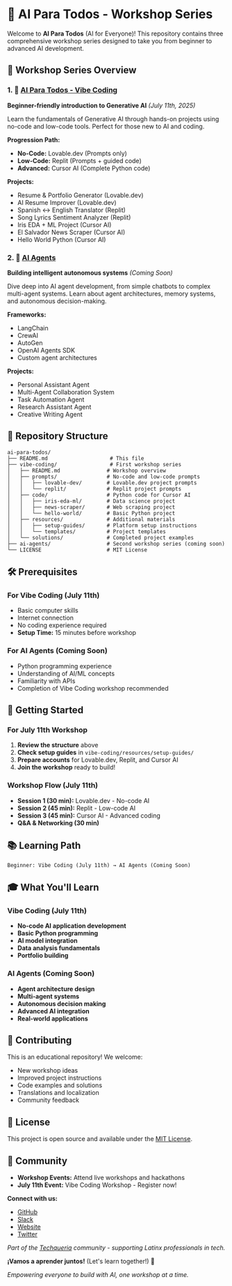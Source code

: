 # 🧭 AI Para Todos - Workshop Series

Welcome to **AI Para Todos** (AI for Everyone)! This repository contains three comprehensive workshop series designed to take you from beginner to advanced AI development.

## 🎯 Workshop Series Overview

### 1. 🎨 [AI Para Todos - Vibe Coding](./vibe-coding/)
**Beginner-friendly introduction to Generative AI** *(July 11th, 2025)*

Learn the fundamentals of Generative AI through hands-on projects using no-code and low-code tools. Perfect for those new to AI and coding.

**Progression Path:**
- **No-Code:** Lovable.dev (Prompts only)
- **Low-Code:** Replit (Prompts + guided code)
- **Advanced:** Cursor AI (Complete Python code)

**Projects:**
- Resume & Portfolio Generator (Lovable.dev)
- AI Resume Improver (Lovable.dev)
- Spanish ↔ English Translator (Replit)
- Song Lyrics Sentiment Analyzer (Replit)
- Iris EDA + ML Project (Cursor AI)
- El Salvador News Scraper (Cursor AI)
- Hello World Python (Cursor AI)

### 2. 🤖 [AI Agents](./ai-agents/)
**Building intelligent autonomous systems** *(Coming Soon)*

Dive deep into AI agent development, from simple chatbots to complex multi-agent systems. Learn about agent architectures, memory systems, and autonomous decision-making.

**Frameworks:**
- LangChain
- CrewAI
- AutoGen
- OpenAI Agents SDK
- Custom agent architectures

**Projects:**
- Personal Assistant Agent
- Multi-Agent Collaboration System
- Task Automation Agent
- Research Assistant Agent
- Creative Writing Agent

## 📁 Repository Structure

```
ai-para-todos/
├── README.md                    # This file
├── vibe-coding/                 # First workshop series
│   ├── README.md               # Workshop overview
│   ├── prompts/                # No-code and low-code prompts
│   │   ├── lovable-dev/        # Lovable.dev project prompts
│   │   └── replit/             # Replit project prompts
│   ├── code/                   # Python code for Cursor AI
│   │   ├── iris-eda-ml/        # Data science project
│   │   ├── news-scraper/       # Web scraping project
│   │   └── hello-world/        # Basic Python project
│   ├── resources/              # Additional materials
│   │   ├── setup-guides/       # Platform setup instructions
│   │   └── templates/          # Project templates
│   └── solutions/              # Completed project examples
├── ai-agents/                  # Second workshop series (coming soon)
└── LICENSE                     # MIT License
```

## 🛠️ Prerequisites

### For Vibe Coding (July 11th)
- Basic computer skills
- Internet connection
- No coding experience required
- **Setup Time:** 15 minutes before workshop

### For AI Agents (Coming Soon)
- Python programming experience
- Understanding of AI/ML concepts
- Familiarity with APIs
- Completion of Vibe Coding workshop recommended

## 🚀 Getting Started

### For July 11th Workshop
1. **Review the structure** above
2. **Check setup guides** in `vibe-coding/resources/setup-guides/`
3. **Prepare accounts** for Lovable.dev, Replit, and Cursor AI
4. **Join the workshop** ready to build!

### Workshop Flow (July 11th)
- **Session 1 (30 min):** Lovable.dev - No-code AI
- **Session 2 (45 min):** Replit - Low-code AI  
- **Session 3 (45 min):** Cursor AI - Advanced coding
- **Q&A & Networking (30 min)**

## 📚 Learning Path

```
Beginner: Vibe Coding (July 11th) → AI Agents (Coming Soon)
```

## 🎓 What You'll Learn

### Vibe Coding (July 11th)
- **No-code AI application development**
- **Basic Python programming**
- **AI model integration**
- **Data analysis fundamentals**
- **Portfolio building**

### AI Agents (Coming Soon)
- **Agent architecture design**
- **Multi-agent systems**
- **Autonomous decision making**
- **Advanced AI integration**
- **Real-world applications**

## 🤝 Contributing

This is an educational repository! We welcome:
- New workshop ideas
- Improved project instructions
- Code examples and solutions
- Translations and localization
- Community feedback

## 📄 License

This project is open source and available under the [MIT License](LICENSE).

## 🌟 Community

- **Workshop Events:** Attend live workshops and hackathons
- **July 11th Event:** Vibe Coding Workshop - Register now!

**Connect with us:**
- [GitHub](https://github.com/techqueria)
- [Slack](https://techqueria.slack.com/)
- [Website](https://techqueria.org)
- [Twitter](https://twitter.com/techqueria)

*Part of the [Techqueria](https://techqueria.org) community - supporting Latinx professionals in tech.* 

**¡Vamos a aprender juntos!** (Let's learn together!) 🚀

*Empowering everyone to build with AI, one workshop at a time.* 


